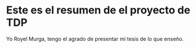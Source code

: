  # Este es el resumen de el proyecto de TDP

 Yo Royel Murga, tengo el agrado de presentar mi tesis de lo que enseño.